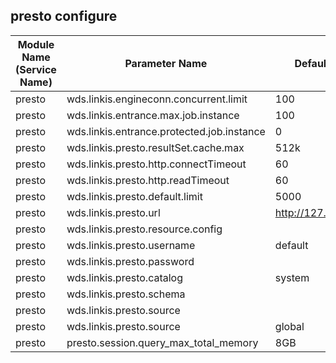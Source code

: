 ## presto configure


| Module Name (Service Name) | Parameter Name | Default Value | Description |Used|
| -------- | -------- | ----- |----- |  -----   |
|presto|wds.linkis.engineconn.concurrent.limit|100|engineconn.concurrent.limit|
|presto|wds.linkis.entrance.max.job.instance|100|entrance.max.job.instance|
|presto|wds.linkis.entrance.protected.job.instance|0|entrance.protected.job.instance|
|presto|wds.linkis.presto.resultSet.cache.max| 512k|presto.resultSet.cache.max|
|presto|wds.linkis.presto.http.connectTimeout|60 |presto.http.connectTimeout|
|presto|wds.linkis.presto.http.readTimeout| 60|presto.http.readTimeout  |
|presto|wds.linkis.presto.default.limit|5000| presto.default.limit |
|presto|wds.linkis.presto.url|  http://127.0.0.1:8080   |presto.url|
|presto|wds.linkis.presto.resource.config|  | presto.resource.config |
|presto|wds.linkis.presto.username|default|presto.username|
|presto|wds.linkis.presto.password| | presto.password |
|presto|wds.linkis.presto.catalog| system| presto.catalog|
|presto|wds.linkis.presto.schema| | presto.schema|
|presto|wds.linkis.presto.source|   |presto.source|
|presto|wds.linkis.presto.source| global |presto.source|
|presto|presto.session.query_max_total_memory|8GB|query_max_total_memory|
 

